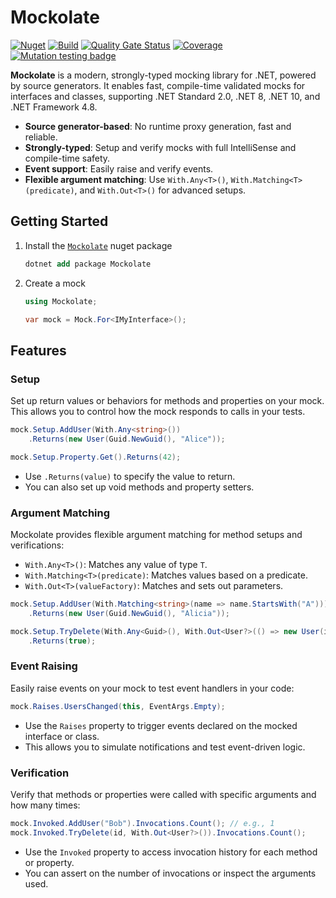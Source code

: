 # Mockolate

[![Nuget](https://img.shields.io/nuget/v/Mockolate)](https://www.nuget.org/packages/Mockolate)
[![Build](https://github.com/aweXpect/Mockolate/actions/workflows/build.yml/badge.svg)](https://github.com/aweXpect/Mockolate/actions/workflows/build.yml)
[![Quality Gate Status](https://sonarcloud.io/api/project_badges/measure?project=aweXpect_Mockolate&metric=alert_status)](https://sonarcloud.io/summary/new_code?id=aweXpect_Mockolate)
[![Coverage](https://sonarcloud.io/api/project_badges/measure?project=aweXpect_Mockolate&metric=coverage)](https://sonarcloud.io/summary/overall?id=aweXpect_Mockolate)
[![Mutation testing badge](https://img.shields.io/endpoint?style=flat&url=https%3A%2F%2Fbadge-api.stryker-mutator.io%2Fgithub.com%2FaweXpect%2FMockolate%2Fmain)](https://dashboard.stryker-mutator.io/reports/github.com/aweXpect/Mockolate/main)

**Mockolate** is a modern, strongly-typed mocking library for .NET, powered by source generators. It enables fast, compile-time validated mocks for interfaces and classes, supporting .NET Standard 2.0, .NET 8, .NET 10, and .NET Framework 4.8.

- **Source generator-based**: No runtime proxy generation, fast and reliable.
- **Strongly-typed**: Setup and verify mocks with full IntelliSense and compile-time safety.
- **Event support**: Easily raise and verify events.
- **Flexible argument matching**: Use `With.Any<T>()`, `With.Matching<T>(predicate)`, and `With.Out<T>()` for advanced setups.

## Getting Started

1. Install the [`Mockolate`](https://www.nuget.org/packages/Mockolate) nuget package
   ```ps
   dotnet add package Mockolate
   ```

2. Create a mock
   ```csharp
   using Mockolate;
   
   var mock = Mock.For<IMyInterface>();
   ```

## Features

### Setup

Set up return values or behaviors for methods and properties on your mock. This allows you to control how the mock responds to calls in your tests.

```csharp
mock.Setup.AddUser(With.Any<string>())
    .Returns(new User(Guid.NewGuid(), "Alice"));

mock.Setup.Property.Get().Returns(42);
```
- Use `.Returns(value)` to specify the value to return.
- You can also set up void methods and property setters.

### Argument Matching

Mockolate provides flexible argument matching for method setups and verifications:
- `With.Any<T>()`: Matches any value of type `T`.
- `With.Matching<T>(predicate)`: Matches values based on a predicate.
- `With.Out<T>(valueFactory)`: Matches and sets out parameters.

```csharp
mock.Setup.AddUser(With.Matching<string>(name => name.StartsWith("A")))
    .Returns(new User(Guid.NewGuid(), "Alicia"));

mock.Setup.TryDelete(With.Any<Guid>(), With.Out<User?>(() => new User(id, "Alice")))
    .Returns(true);
```

### Event Raising

Easily raise events on your mock to test event handlers in your code:

```csharp
mock.Raises.UsersChanged(this, EventArgs.Empty);
```
- Use the `Raises` property to trigger events declared on the mocked interface or class.
- This allows you to simulate notifications and test event-driven logic.

### Verification

Verify that methods or properties were called with specific arguments and how many times:

```csharp
mock.Invoked.AddUser("Bob").Invocations.Count(); // e.g., 1
mock.Invoked.TryDelete(id, With.Out<User?>()).Invocations.Count();
```
- Use the `Invoked` property to access invocation history for each method or property.
- You can assert on the number of invocations or inspect the arguments used.

